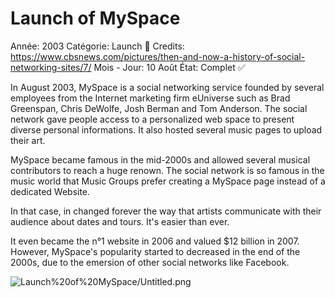 # Launch of MySpace

Année: 2003
Catégorie: Launch 🚀
Credits: https://www.cbsnews.com/pictures/then-and-now-a-history-of-social-networking-sites/7/
Mois - Jour: 10 Août
État: Complet ✅

In August 2003, MySpace is a social networking service founded by several employees from the Internet marketing firm eUniverse such as Brad Greenspan, Chris DeWolfe, Josh Berman and Tom Anderson. 
The social network gave people access to a personalized web space to present diverse personal informations. It also hosted several music pages to upload their art.

MySpace became famous in the mid-2000s and allowed several musical contributors to reach a huge renown. The social network is so famous in the music world that Music Groups prefer creating a MySpace page instead of a dedicated Website.

In that case, in changed forever the way that artists communicate with their audience about dates and tours. It's easier than ever.

It even became the n°1 website in 2006 and valued $12 billion in 2007. However, MySpace's popularity started to decreased in the end of the 2000s, due to the emersion of other social networks like Facebook. 

![Launch%20of%20MySpace/Untitled.png](Launch%20of%20MySpace/Untitled.png)